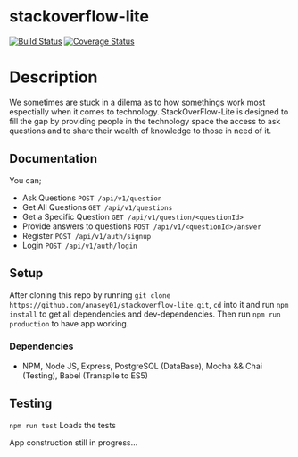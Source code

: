 # stackoverflow-lite

[![Build Status](https://travis-ci.org/anasey01/stackoverflow-lite.svg?branch=feature)](https://travis-ci.org/anasey01/stackoverflow-lite) [![Coverage Status](https://coveralls.io/repos/github/anasey01/stackoverflow-lite/badge.svg?branch=feature)](https://coveralls.io/github/anasey01/stackoverflow-lite?branch=feature)

# Description
We sometimes are stuck in a dilema as to how somethings work most espectially when it comes to technology. StackOverFlow-Lite is designed to fill the gap by providing people in the technology space the access to ask questions and to share their wealth of knowledge to those in need of it.

## Documentation
You can;
- Ask Questions `POST /api/v1/question`
- Get All Questions `GET /api/v1/questions`
- Get a Specific Question `GET /api/v1/question/<questionId>`
- Provide answers to questions `POST /api/v1/<questionId>/answer`
- Register `POST /api/v1/auth/signup`
- Login `POST /api/v1/auth/login`

## Setup
After cloning this repo by running `git clone https://github.com/anasey01/stackoverflow-lite.git`, `cd` into it and run `npm install` to get all dependencies and dev-dependencies. Then run `npm run production` to have app working.
### Dependencies
- NPM, Node JS,  Express, PostgreSQL (DataBase), Mocha && Chai (Testing), Babel (Transpile to ES5)

## Testing

`npm run test` Loads the tests


App construction still in progress...
